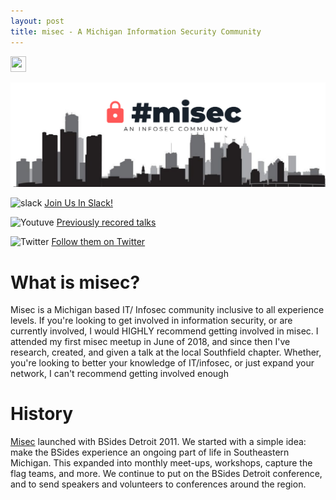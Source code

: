 ```yaml
---
layout: post
title: misec - A Michigan Information Security Community
---
```

<img src="https://junkee.com/wp-content/uploads/2019/03/slack.jpg" data-canonical-src="https://junkee.com/wp-content/uploads/2019/03/slack.jpg" width="25" height="25" />



![](https://github.com/AnthonyTippy/Images/blob/master/An%20Infosec%20Community.png?raw=true)

![slack](https://junkee.com/wp-content/uploads/2019/03/slack.jpg) [Join Us In Slack!](http://misec.herokuapp.com/)

![Youtuve](https://banner2.kisspng.com/20180514/txe/kisspng-youtube-logo-5afa04958ecbc5.7692802515263346135849.jpg) [Previously recored talks](https://www.youtube.com/user/MiSecGroup)

![Twitter](https://static01.nyt.com/images/2014/08/10/magazine/10wmt/10wmt-articleLarge-v4.jpg?quality=75&auto=webp&disable=upscale) [Follow them on Twitter](https://twitter.com/MiSec)

# What is misec?

Misec is a Michigan based IT/ Infosec community inclusive to all experience levels.  If you're looking to get involved in information security, or are currently involved, I would HIGHLY recommend getting involved in misec.  I attended my first misec meetup in June of 2018, and since then I've research, created, and given a talk at the local Southfield chapter.  Whether, you're looking to better your knowledge of IT/infosec, or just expand your network, I can't recommend getting involved enough

# History
[Misec](https://www.misec.us/) launched with BSides Detroit 2011. We started with a simple idea: make the BSides experience an ongoing part of life in Southeastern Michigan. This expanded into monthly meet-ups, workshops, capture the flag teams, and more. We continue to put on the BSides Detroit conference, and to send speakers and volunteers to conferences around the region.


